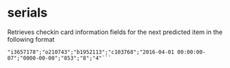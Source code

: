 # serials

Retrieves checkin card information fields for the next predicted item in the following format

```RECORD#(ITEM),RECORD#(ORDER),RECORD#(BIBLIO),RECORD#(HOLDING),EXPECTED DATE,RECEIVED DATE,MARC TAG,SUBFIELD,VALUE
"i3657178";"o210743";"b1952113";"c103768";"2016-04-01 00:00:00-07";"0000-00-00";"853";"8";"4"```
